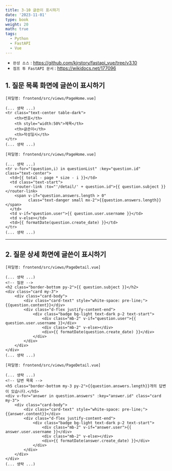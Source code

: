 ```yaml
---
title: 3-10 글쓴이 표시하기
date: '2023-11-01'
type: book
weight: 20
math: true
tags:
  - Python
  - FastAPI
  - Vue
---
```


- `완성 소스` : https://github.com/kjrstory/fastapi_vue/tree/v3.10
- `점프 투 FastAPI 문서` : https://wikidocs.net/177096


## 1. 질문 목록 화면에 글쓴이 표시하기

`[파일명: frontend/src/views/PageHome.vue]`
```vue{hl_lines=[2,4,5]}
(... 생략 ...)
<tr class="text-center table-dark">
    <th>번호</th>
    <th style="width:50%">제목</th>
    <th>글쓴이</th>
    <th>작성일시</th>
</tr>
(... 생략 ...)
```

`[파일명: frontend/src/views/PageHome.vue]`
```vue{hl_lines=[2,4,9]}
(... 생략 ...)
<tr v-for="(question,i) in questionList" :key="question.id" class="text-center">
  <td>{{ total - page * size - i }}</td>
  <td class="text-start">
    <router-link :to="'/detail/' + question.id">{{ question.subject }}</router-link>
    <span v-if="question.answers.length > 0" 
          class="text-danger small mx-2">{{question.answers.length}}</span>
  </td>
  <td v-if="question.user">{{ question.user.username }}</td>
  <td v-else></td>
  <td>{{ formatDate(question.create_date) }}</td>
</tr>
(... 생략 ...)
```

---
## 2. 질문 상세 화면에 글쓴이 표시하기

`[파일명: frontend/src/views/PageDetail.vue]`
```vue{hl_lines=["8-12"]}
(... 생략 ...)
<!-- 질문 -->
<h2 class="border-bottom py-2">{{ question.subject }}</h2>
<div class="card my-3">
    <div class="card-body">
        <div class="card-text" style="white-space: pre-line;">{{question.content}}</div>
        <div class="d-flex justify-content-end">
            <div class="badge bg-light text-dark p-2 text-start">
                <div class="mb-2" v-if="question.user">{{ question.user.username }}</div>
                <div class="mb-2" v-else></div>
                <div>{{ formatDate(question.create_date) }}</div>
            </div>
        </div>
    </div>
</div>
(... 생략 ...)
```

`[파일명: frontend/src/views/PageDetail.vue]`
```vue{hl_lines=["8-12"]}
(... 생략 ...)
<!-- 답변 목록 -->
<h5 class="border-bottom my-3 py-2">{{question.answers.length}}개의 답변이 있습니다.</h5>
<div v-for="answer in question.answers" :key="answer.id" class="card my-3">
    <div class="card-body">
        <div class="card-text" style="white-space: pre-line;">{{answer.content}}</div>
        <div class="d-flex justify-content-end">
            <div class="badge bg-light text-dark p-2 text-start">
                <div class="mb-2" v-if="answer.user">{{ answer.user.username }}</div>
                <div class="mb-2" v-else></div>
                <div>{{ formatDate(answer.create_date) }}</div>
            </div>
        </div>
    </div>
</div>
(... 생략 ...)
```
